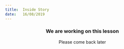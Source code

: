 ```yaml
---
title:  Inside Story
date:   16/08/2019
---
```


### <center>We are working on this lesson</center>
<center>Please come back later</center>